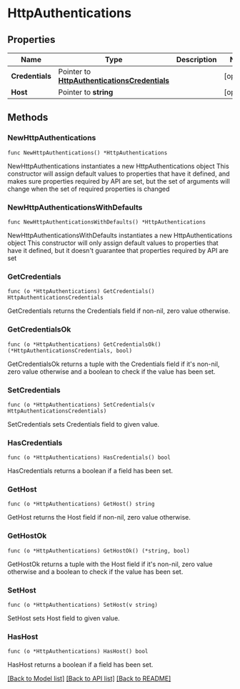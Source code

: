 # HttpAuthentications

## Properties

Name | Type | Description | Notes
------------ | ------------- | ------------- | -------------
**Credentials** | Pointer to [**HttpAuthenticationsCredentials**](HttpAuthenticationsCredentials.md) |  | [optional] 
**Host** | Pointer to **string** |  | [optional] 

## Methods

### NewHttpAuthentications

`func NewHttpAuthentications() *HttpAuthentications`

NewHttpAuthentications instantiates a new HttpAuthentications object
This constructor will assign default values to properties that have it defined,
and makes sure properties required by API are set, but the set of arguments
will change when the set of required properties is changed

### NewHttpAuthenticationsWithDefaults

`func NewHttpAuthenticationsWithDefaults() *HttpAuthentications`

NewHttpAuthenticationsWithDefaults instantiates a new HttpAuthentications object
This constructor will only assign default values to properties that have it defined,
but it doesn't guarantee that properties required by API are set

### GetCredentials

`func (o *HttpAuthentications) GetCredentials() HttpAuthenticationsCredentials`

GetCredentials returns the Credentials field if non-nil, zero value otherwise.

### GetCredentialsOk

`func (o *HttpAuthentications) GetCredentialsOk() (*HttpAuthenticationsCredentials, bool)`

GetCredentialsOk returns a tuple with the Credentials field if it's non-nil, zero value otherwise
and a boolean to check if the value has been set.

### SetCredentials

`func (o *HttpAuthentications) SetCredentials(v HttpAuthenticationsCredentials)`

SetCredentials sets Credentials field to given value.

### HasCredentials

`func (o *HttpAuthentications) HasCredentials() bool`

HasCredentials returns a boolean if a field has been set.

### GetHost

`func (o *HttpAuthentications) GetHost() string`

GetHost returns the Host field if non-nil, zero value otherwise.

### GetHostOk

`func (o *HttpAuthentications) GetHostOk() (*string, bool)`

GetHostOk returns a tuple with the Host field if it's non-nil, zero value otherwise
and a boolean to check if the value has been set.

### SetHost

`func (o *HttpAuthentications) SetHost(v string)`

SetHost sets Host field to given value.

### HasHost

`func (o *HttpAuthentications) HasHost() bool`

HasHost returns a boolean if a field has been set.


[[Back to Model list]](../README.md#documentation-for-models) [[Back to API list]](../README.md#documentation-for-api-endpoints) [[Back to README]](../README.md)


